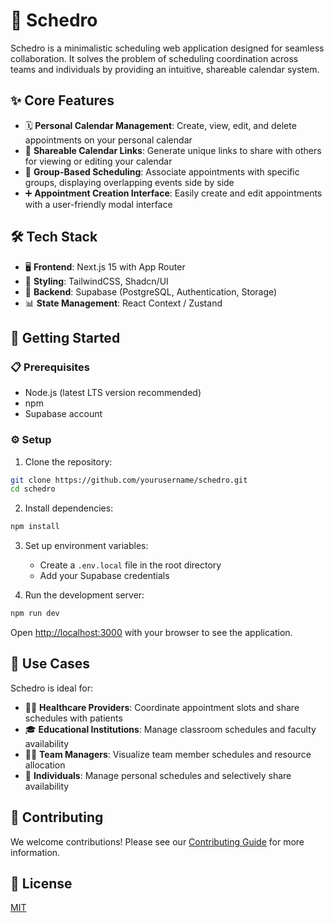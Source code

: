 # 📅 Schedro

Schedro is a minimalistic scheduling web application designed for seamless collaboration. It solves the problem of scheduling coordination across teams and individuals by providing an intuitive, shareable calendar system.

## ✨ Core Features

- 🗓️ **Personal Calendar Management**: Create, view, edit, and delete appointments on your personal calendar
- 🔗 **Shareable Calendar Links**: Generate unique links to share with others for viewing or editing your calendar
- 👥 **Group-Based Scheduling**: Associate appointments with specific groups, displaying overlapping events side by side
- ➕ **Appointment Creation Interface**: Easily create and edit appointments with a user-friendly modal interface

## 🛠️ Tech Stack

- 🖥️ **Frontend**: Next.js 15 with App Router
- 🎨 **Styling**: TailwindCSS, Shadcn/UI
- 🔧 **Backend**: Supabase (PostgreSQL, Authentication, Storage)
- 📊 **State Management**: React Context / Zustand

## 🚀 Getting Started

### 📋 Prerequisites

- Node.js (latest LTS version recommended)
- npm
- Supabase account

### ⚙️ Setup

1. Clone the repository:

```bash
git clone https://github.com/yourusername/schedro.git
cd schedro
```

2. Install dependencies:

```bash
npm install
```

3. Set up environment variables:
   - Create a `.env.local` file in the root directory
   - Add your Supabase credentials

4. Run the development server:

```bash
npm run dev
```

Open [http://localhost:3000](http://localhost:3000) with your browser to see the application.

## 👥 Use Cases

Schedro is ideal for:

- 👨‍⚕️ **Healthcare Providers**: Coordinate appointment slots and share schedules with patients
- 🎓 **Educational Institutions**: Manage classroom schedules and faculty availability
- 👨‍💼 **Team Managers**: Visualize team member schedules and resource allocation
- 👤 **Individuals**: Manage personal schedules and selectively share availability

## 🤝 Contributing

We welcome contributions! Please see our [Contributing Guide](CONTRIBUTING.md) for more information.

## 📄 License

[MIT](LICENSE)
